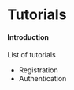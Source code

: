 <h1 class="doc-title">Tutorials</h1>

<h4><a id="#introduction">Introduction</a></h4>

List of tutorials

<ul class="unstyled-list">
  <li><a id="tutorial_registration" data-target-menu-item="tutorials_registration">Registration</a></li>
  <li><a id="tutorial_authentication" data-target-menu-item="tutorials_authentication">Authentication</a></li>
</ul>

